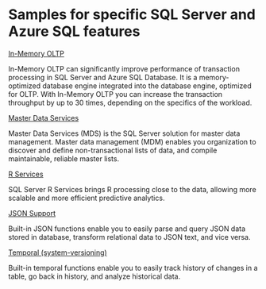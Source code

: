 # Samples for specific SQL Server and Azure SQL features

[In-Memory OLTP](in-memory)

In-Memory OLTP can significantly improve performance of transaction processing in SQL Server and Azure SQL Database. It is a memory-optimized database engine integrated into the database engine, optimized for OLTP. With In-Memory OLTP you can increase the transaction throughput by up to 30 times, depending on the specifics of the workload.

[Master Data Services](master-data-services)

Master Data Services (MDS) is the SQL Server solution for master data management. Master data management (MDM) enables you organization to discover and define non-transactional lists of data, and compile maintainable, reliable master lists.

[R Services](r-services)

SQL Server R Services brings R processing close to the data, allowing more scalable and more efficient predictive analytics.

[JSON Support](json)

Built-in JSON functions enable you to easily parse and query JSON data stored in database, transform relational data to JSON text, and vice versa.


[Temporal (system-versioning)](temporal)

Built-in temporal functions enable you to easily track history of changes in a table, go back in history, and analyze historical data.